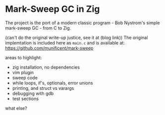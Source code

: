 # Mark-Sweep GC in Zig

The project is the port of a modern classic program - Bob Nystrom's simple mark-sweep GC - from C to Zig.  

(can't do the original write-up justice, see it at (blog link))
The original implemtation is included here as `main.c` and is available at: https://github.com/munificent/mark-sweep

areas to highlight:

- zig installation, no dependencies
- vim plugin
- sweep code
- while loops, if's, optionals, error unions
- printing, and struct vs varargs
- debugging with gdb
- test sections

what else?
